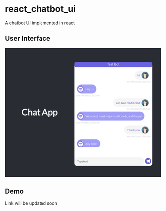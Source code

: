 # react_chatbot_ui
A chatbot UI implemented in react


## User Interface
![User Interface](https://raw.githubusercontent.com/ajaichemmanam/react_chatbot_ui/master/assets/ui.png)

## Demo
Link will be updated soon